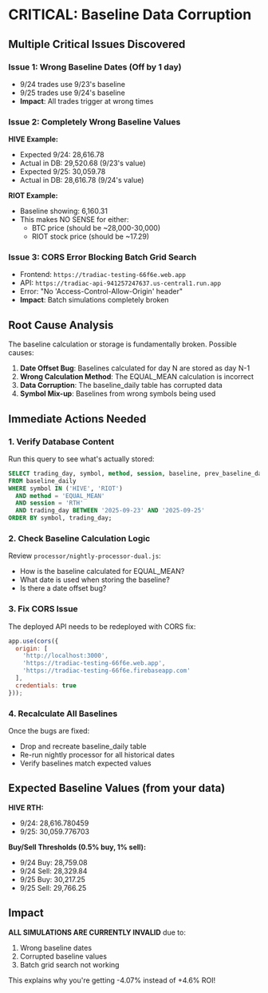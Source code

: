 # CRITICAL: Baseline Data Corruption

## Multiple Critical Issues Discovered

### Issue 1: Wrong Baseline Dates (Off by 1 day)
- 9/24 trades use 9/23's baseline
- 9/25 trades use 9/24's baseline
- **Impact**: All trades trigger at wrong times

### Issue 2: Completely Wrong Baseline Values
**HIVE Example:**
- Expected 9/24: 28,616.78
- Actual in DB: 29,520.68 (9/23's value)
- Expected 9/25: 30,059.78
- Actual in DB: 28,616.78 (9/24's value)

**RIOT Example:**
- Baseline showing: 6,160.31
- This makes NO SENSE for either:
  - BTC price (should be ~28,000-30,000)
  - RIOT stock price (should be ~17.29)

### Issue 3: CORS Error Blocking Batch Grid Search
- Frontend: `https://tradiac-testing-66f6e.web.app`
- API: `https://tradiac-api-941257247637.us-central1.run.app`
- Error: "No 'Access-Control-Allow-Origin' header"
- **Impact**: Batch simulations completely broken

## Root Cause Analysis

The baseline calculation or storage is fundamentally broken. Possible causes:

1. **Date Offset Bug**: Baselines calculated for day N are stored as day N-1
2. **Wrong Calculation Method**: The EQUAL_MEAN calculation is incorrect
3. **Data Corruption**: The baseline_daily table has corrupted data
4. **Symbol Mix-up**: Baselines from wrong symbols being used

## Immediate Actions Needed

### 1. Verify Database Content
Run this query to see what's actually stored:
```sql
SELECT trading_day, symbol, method, session, baseline, prev_baseline_date
FROM baseline_daily
WHERE symbol IN ('HIVE', 'RIOT')
  AND method = 'EQUAL_MEAN'
  AND session = 'RTH'
  AND trading_day BETWEEN '2025-09-23' AND '2025-09-25'
ORDER BY symbol, trading_day;
```

### 2. Check Baseline Calculation Logic
Review `processor/nightly-processor-dual.js`:
- How is the baseline calculated for EQUAL_MEAN?
- What date is used when storing the baseline?
- Is there a date offset bug?

### 3. Fix CORS Issue
The deployed API needs to be redeployed with CORS fix:
```javascript
app.use(cors({
  origin: [
    'http://localhost:3000',
    'https://tradiac-testing-66f6e.web.app',
    'https://tradiac-testing-66f6e.firebaseapp.com'
  ],
  credentials: true
}));
```

### 4. Recalculate All Baselines
Once the bugs are fixed:
- Drop and recreate baseline_daily table
- Re-run nightly processor for all historical dates
- Verify baselines match expected values

## Expected Baseline Values (from your data)

**HIVE RTH:**
- 9/24: 28,616.780459
- 9/25: 30,059.776703

**Buy/Sell Thresholds (0.5% buy, 1% sell):**
- 9/24 Buy: 28,759.08
- 9/24 Sell: 28,329.84
- 9/25 Buy: 30,217.25
- 9/25 Sell: 29,766.25

## Impact

**ALL SIMULATIONS ARE CURRENTLY INVALID** due to:
1. Wrong baseline dates
2. Corrupted baseline values
3. Batch grid search not working

This explains why you're getting -4.07% instead of +4.6% ROI!